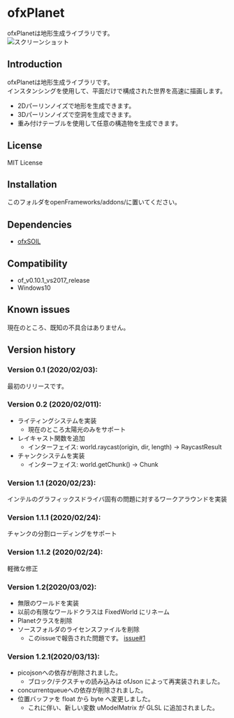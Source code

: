 ofxPlanet
=====================================

ofxPlanetは地形生成ライブラリです。  
![スクリーンショット](mov.gif)

Introduction
------------
ofxPlanetは地形生成ライブラリです。  
インスタンシングを使用して、平面だけで構成された世界を高速に描画します。  
* 2Dパーリンノイズで地形を生成できます。
* 3Dパーリンノイズで空洞を生成できます。
* 重み付けテーブルを使用して任意の構造物を生成できます。

License
-------
MIT License

Installation
------------
このフォルダをopenFrameworks/addons/に置いてください。

Dependencies
------------
* [ofxSOIL](https://github.com/desktopgame/ofxSOIL)

Compatibility
------------
* of_v0.10.1_vs2017_release
* Windows10

Known issues
------------
現在のところ、既知の不具合はありません。

Version history
------------

### Version 0.1 (2020/02/03):
最初のリリースです。

### Version 0.2 (2020/02/011):
* ライティングシステムを実装
  * 現在のところ太陽光のみをサポート
* レイキャスト関数を追加
  * インターフェイス: world.raycast(origin, dir, length) -> RaycastResult
* チャンクシステムを実装
  * インターフェイス: world.getChunk() -> Chunk

### Version 1.1 (2020/02/23):
インテルのグラフィックスドライバ固有の問題に対するワークアラウンドを実装

### Version 1.1.1 (2020/02/24):
チャンクの分割ローディングをサポート

### Version 1.1.2 (2020/02/24):
軽微な修正

### Version 1.2(2020/03/02):
* 無限のワールドを実装
* 以前の有限なワールドクラスは FixedWorld にリネーム
* Planetクラスを削除
* ソースフォルダのライセンスファイルを削除
  * このissueで報告された問題です。 [issue#1](https://github.com/desktopgame/ofxPlanet/issues/1)

### Version 1.2.1(2020/03/13):
* picojsonへの依存が削除されました。
    * ブロック/テクスチャの読み込みは ofJson によって再実装されました。
* concurrentqueueへの依存が削除されました。
* 位置バッファを float から byte へ変更しました。
    * これに伴い、新しい変数 uModelMatrix が GLSL に追加されました。